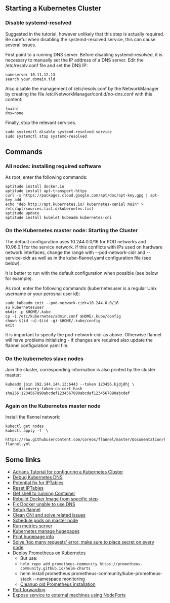 
## Starting a Kubernetes Cluster

### Disable systemd-resolved
Suggested in the tutorial, however unlikely that this step is actually required. Be careful when disabling the systemd-resolved service, this can cause several issues.

First point to a running DNS server.
Before disabling systemd-resolved, it is necessary to manually set the IP address of a DNS server.
Edit the /etc/resolv.conf file and set the DNS IP:

    nameserver 10.11.12.13
    search your.domain.tld

Also disable the management of /etc/resolv.conf by the NetworkManager by creating the file
/etc/NetworkManager/conf.d/no-dns.conf with this content:

    [main]
    dns=none

Finally, stop the relevant services.

    sudo systemctl disable systemd-resolved.service
    sudo systemctl stop systemd-resolved



## Commands
### All nodes: installing required software

As root, enter the following commands:

    aptitude install docker.io
    aptitude install apt-transport-https
    curl -s https://packages.cloud.google.com/apt/doc/apt-key.gpg | apt-key add -
    echo "deb http://apt.kubernetes.io/ kubernetes-xenial main" > /etc/apt/sources.list.d/kubernetes.list
    aptitude update
    aptitude install kubelet kubeadm kubernetes-cni


### On the Kubernetes master node: Starting the Cluster

The default configuration uses 10.244.0.0/16 for POD networks and 10.96.0.1 for the service network.
If this conflicts with IPs used on hardware network interfaces, change the range with --pod-network-cidr
and --service-cidr as well as in the kube-flannel.yaml configuration file (see below).

It is better to run with the default configuration when possible (see below for example).

As root, enter the following commands (kubernetesuser is a regular Unix username or your perosnal user id):

    sudo kubeadm init --pod-network-cidr=10.244.0.0/16 
    su kubernetesuser
    mkdir -p $HOME/.kube
    cp -i /etc/kubernetes/admin.conf $HOME/.kube/config
    chown $(id -u):$(id -g) $HOME/.kube/config
    exit

It is important to specify the pod-network-cidr as above. Otherwise flannel will have problems initializing - if changes are required also update the flannel configuration yaml file.

### On the kubernetes slave nodes

Join the cluster, corresponding information is also printed by the cluster master:

    kubeadm join 192.144.144.13:6443 --token 123456.kjdjdhj \
        --discovery-token-ca-cert-hash sha256:1234567890abcdef1234567890abcdef1234567890abcdef


### Again on the Kubernetes master node
Install the flannel network:

    kubectl get nodes
    kubectl apply -f  \
        https://raw.githubusercontent.com/coreos/flannel/master/Documentation/kube-flannel.yml



## Some links

- [Adrians Tutorial for configuring a Kubernetes Cluster](https://github.com/asqasq/docs/blob/master/kubernetes/kubernetes.md)
- [Debug Kubernetes DNS](https://kubernetes.io/docs/tasks/administer-cluster/dns-debugging-resolution/)
- [Potential fix for IPTables](https://github.com/coredns/coredns/issues/2693)
- [Reset IPTables](https://serverfault.com/questions/200635/best-way-to-clear-all-iptables-rules)
- [Get shell to running Container](https://kubernetes.io/docs/tasks/debug-application-cluster/get-shell-running-container/)
- [Rebuild Docker Image from specific step](https://stackoverflow.com/questions/35154219/rebuild-docker-image-from-specific-step)
- [Fix Docker unable to use DNS](https://stackoverflow.com/questions/24991136/docker-build-could-not-resolve-archive-ubuntu-com-apt-get-fails-to-install-a)
- [Setup flannel](https://github.com/flannel-io/flannel/blob/master/Documentation/kubernetes.md)
- [Clean CNI and solve related issues](https://github.com/kubernetes/kubernetes/issues/39557)
- [Schedule pods on master node](https://stackoverflow.com/questions/43147941/allow-scheduling-of-pods-on-kubernetes-master)
- [Run metrics server](https://stackoverflow.com/questions/52224829/kubernetes-metrics-unable-to-fetch-pod-node-metrics)
- [Kubernetes manage hugepages](https://kubernetes.io/docs/tasks/manage-hugepages/scheduling-hugepages/)
- [Print hugepage info](https://unix.stackexchange.com/questions/167451/how-to-monitor-use-of-huge-pages-per-process)
- [Solve 'too many requests' error, make sure to place secret on every node](https://kubernetes.io/docs/concepts/containers/images/#using-a-private-registry)
- [Deploy Prometheus on Kubernetes](https://betterprogramming.pub/monitor-your-kubernetes-cluster-with-prometheus-and-grafana-1f7d0195e59)
    - But use:
    - `helm repo add prometheus-community https://prometheus-community.github.io/helm-charts`
    - helm install prometheus prometheus-community/kube-prometheus-stack --namespace monitoring
    - [Cleanup old Prometheus installation](https://github.com/prometheus-community/helm-charts/issues/557)
- [Port forwarding](https://unix.stackexchange.com/questions/115897/whats-ssh-port-forwarding-and-whats-the-difference-between-ssh-local-and-remot)
- [Expose service to external machines using NodePorts](https://kubernetes.io/docs/concepts/services-networking/service/#nodeport)
